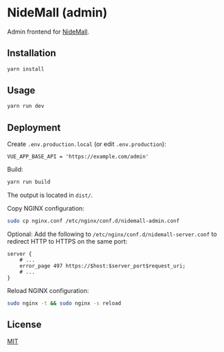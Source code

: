 # NideMall (admin)

Admin frontend for [NideMall](https://github.com/charlyisidore/nidemall-server).

## Installation

```bash
yarn install
```

## Usage

```bash
yarn run dev
```

## Deployment

Create `.env.production.local` (or edit `.env.production`):

```
VUE_APP_BASE_API = 'https://example.com/admin'
```

Build:

```bash
yarn run build
```

The output is located in `dist/`.

Copy NGINX configuration:

```bash
sudo cp nginx.conf /etc/nginx/conf.d/nidemall-admin.conf
```

Optional: Add the following to `/etc/nginx/conf.d/nidemall-server.conf` to redirect HTTP to HTTPS on the same port:

```
server {
    # ...
    error_page 497 https://$host:$server_port$request_uri;
    # ...
}
```

Reload NGINX configuration:

```bash
sudo nginx -t && sudo nginx -s reload
```

## License

[MIT](./LICENSE)
